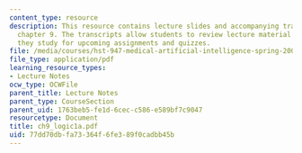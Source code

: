 ```yaml
---
content_type: resource
description: This resource contains lecture slides and accompanying transcripts for
  chapter 9. The transcripts allow students to review lecture material in detail as
  they study for upcoming assignments and quizzes.
file: /media/courses/hst-947-medical-artificial-intelligence-spring-2005/77dd70dbfa73364f6fe389f0cadbb45b_ch9_logic1a.pdf
file_type: application/pdf
learning_resource_types:
- Lecture Notes
ocw_type: OCWFile
parent_title: Lecture Notes
parent_type: CourseSection
parent_uid: 1763beb5-fe1d-6cec-c586-e589bf7c9047
resourcetype: Document
title: ch9_logic1a.pdf
uid: 77dd70db-fa73-364f-6fe3-89f0cadbb45b
---
```

